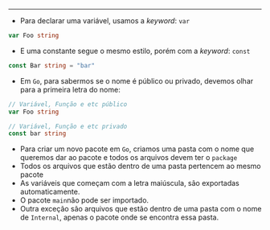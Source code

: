 ___
- Para declarar uma variável, usamos a *keyword*: `var`
```go
var Foo string
```
- E uma constante segue o mesmo estilo, porém com a *keyword*: `const`
```go
const Bar string = "bar"
```
- Em `Go`, para sabermos se o nome é público ou privado, devemos olhar para a primeira letra do nome:
```go
// Variável, Função e etc público
var Foo string

// Variável, Função e etc privado
const bar string
```
- Para criar um novo pacote em `Go`, criamos uma pasta com o nome que queremos dar ao pacote e todos os arquivos devem ter o `package`
- Todos os arquivos que estão dentro de uma pasta pertencem ao mesmo pacote
- As variáveis que começam com a letra maiúscula, são exportadas automaticamente. 
- O pacote `main`não pode ser importado.
- Outra exceção são arquivos que estão dentro de uma pasta com o nome de `Internal`, apenas o pacote onde se encontra essa pasta.